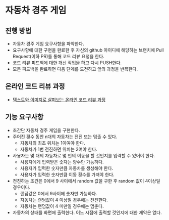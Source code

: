 # 자동차 경주 게임
## 진행 방법
* 자동차 경주 게임 요구사항을 파악한다.
* 요구사항에 대한 구현을 완료한 후 자신의 github 아이디에 해당하는 브랜치에 Pull Request(이하 PR)를 통해 코드 리뷰 요청을 한다.
* 코드 리뷰 피드백에 대한 개선 작업을 하고 다시 PUSH한다.
* 모든 피드백을 완료하면 다음 단계를 도전하고 앞의 과정을 반복한다.

## 온라인 코드 리뷰 과정
* [텍스트와 이미지로 살펴보는 온라인 코드 리뷰 과정](https://github.com/next-step/nextstep-docs/tree/master/codereview)

## 기능 요구사항 
- 초간단 자동차 경주 게임을 구현한다.
- 주어진 횟수 동안 n대의 자동차는 전진 또는 멈출 수 있다.
  - 자동차의 최초 위치는 1이여야 한다.
  - 자동차가 1번 전진하면 위치는 2여야 한다.
- 사용자는 몇 대의 자동차로 몇 번의 이동을 할 것인지를 입력할 수 있어야 한다.
  - 사용자에게 입력받은 숫자는 양수만 가능하다.
  - 사용자가 입력한 숫자만큼 자동차를 생성해야 한다.
  - 사용자가 입력한 숫자만큼 이동 횟수를 가져야 한다.
- 전진하는 조건은 0에서 9 사이에서 random 값을 구한 후 random 값이 4이상일 경우이다.
  - 랜덤값은 0에서 9사이에 숫자만 가능하다.
  - 자동차는 랜덤값이 4 이상일 경우에는 전진한다.
  - 자동차는 랜덤값이 4 미만일 경우에는 멈춘다.
- 자동차의 상태를 화면에 출력한다. 어느 시점에 출력할 것인지에 대한 제약은 없다.
